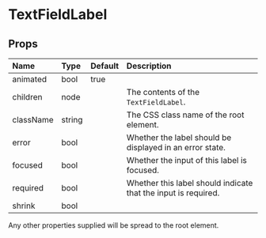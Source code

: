 TextFieldLabel
==============



Props
-----

| Name | Type | Default | Description |
|:-----|:-----|:--------|:------------|
| animated | bool | true |  |
| children | node |  | The contents of the `TextFieldLabel`. |
| className | string |  | The CSS class name of the root element. |
| error | bool |  | Whether the label should be displayed in an error state. |
| focused | bool |  | Whether the input of this label is focused. |
| required | bool |  | Whether this label should indicate that the input is required. |
| shrink | bool |  |  |

Any other properties supplied will be spread to the root element.

